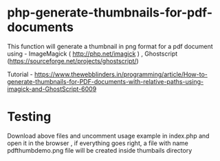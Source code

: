 # php-generate-thumbnails-for-pdf-documents
This function will generate a thumbnail in png format for a pdf document using -  ImageMagick (  http://php.net/imagick ) , Ghostscript (https://sourceforge.net/projects/ghostscript/)

Tutorial - https://www.thewebblinders.in/programming/article/How-to-generate-thumbnails-for-PDF-documents-with-relative-paths-using-imagick-and-GhostScript-6009

# Testing
Download above files and uncomment usage example in index.php and open it in the browser , if everything goes right, a file with name pdfthumbdemo.png file will be created inside thumbails directory
